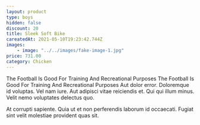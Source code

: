 ```yaml
---
layout: product
type: boys
hidden: false
discount: 20
title: Sleek Soft Bike
careatedAt: 2021-05-10T19:23:42.744Z
images:
    - image: "../../images/fake-image-1.jpg"
price: 731.00
category: Chicken
---
```

The Football Is Good For Training And Recreational Purposes
The Football Is Good For Training And Recreational Purposes
Aut dolor error. Doloremque id voluptas. Vel nam iure. Aut adipisci vitae reiciendis et. Qui qui illum minus. Velit nemo voluptates delectus quo.
 At corrupti sapiente. Quia ut et non perferendis laborum id occaecati. Fugiat sint velit molestiae provident quas sit.
